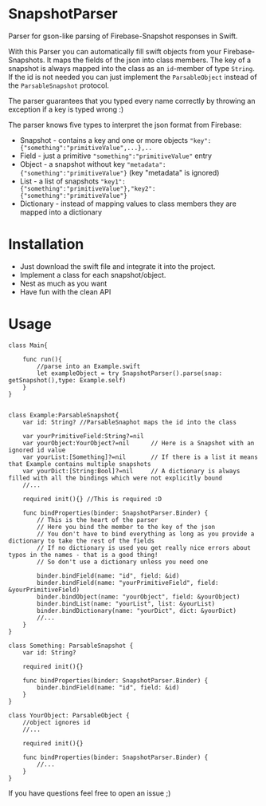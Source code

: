 # SnapshotParser
Parser for gson-like parsing of Firebase-Snapshot responses in Swift.


With this Parser you can automatically fill swift objects from your Firebase-Snapshots.
It maps the fields of the json into class members. 
The key of a snapshot is always mapped into the class as an ```id```-member of type ```String```.
If the id is not needed you can just implement the ```ParsableObject``` instead of the ```ParsableSnapshot``` protocol.

The parser guarantees that you typed every name correctly by throwing an exception if a key is typed wrong :)



The parser knows five types to interpret the json format from Firebase:

* Snapshot - contains a key and one or more objects ``` "key":{"something":"primitiveValue",...},.. ```
* Field - just a primitive ``` "something":"primitiveValue" ``` entry
* Object - a snapshot without key ``` "metadata":{"something":"primitiveValue"} ``` (key "metadata" is ignored)
* List - a list of snapshots ``` "key1":{"something":"primitiveValue"},"key2":{"something":"primitiveValue"} ```
* Dictionary - instead of mapping values to class members they are mapped into a dictionary





# Installation
* Just download the swift file and integrate it into the project.
* Implement a class for each snapshot/object.
* Nest as much as you want
* Have fun with the clean API



# Usage

    class Main{
        
        func run(){
            //parse into an Example.swift
            let exampleObject = try SnapshotParser().parse(snap: getSnapshot(),type: Example.self)
        }
    }


    class Example:ParsableSnapshot{
        var id: String? //ParsableSnaphot maps the id into the class
        
        var yourPrimitiveField:String?=nil
        var yourObject:YourObject?=nil      // Here is a Snapshot with an ignored id value
        var yourList:[Something]?=nil       // If there is a list it means that Example contains multiple snapshots
        var yourDict:[String:Bool]?=nil     // A dictionary is always filled with all the bindings which were not explicitly bound
        //...
        
        required init(){} //This is required :D
        
        func bindProperties(binder: SnapshotParser.Binder) {
            // This is the heart of the parser
            // Here you bind the member to the key of the json
            // You don't have to bind everything as long as you provide a dictionary to take the rest of the fields
            // If no dictionary is used you get really nice errors about typos in the names - that is a good thing!
            // So don't use a dictionary unless you need one
         
            binder.bindField(name: "id", field: &id)
            binder.bindField(name: "yourPrimitiveField", field: &yourPrimitiveField)
            binder.bindObject(name: "yourObject", field: &yourObject)
            binder.bindList(name: "yourList", list: &yourList)
            binder.bindDictionary(name: "yourDict", dict: &yourDict)
            //...
        }
    }

    class Something: ParsableSnapshot {
        var id: String?
        
        required init(){}

        func bindProperties(binder: SnapshotParser.Binder) {
            binder.bindField(name: "id", field: &id)
        }
    }

    class YourObject: ParsableObject {
        //object ignores id
        //...
        
        required init(){}
        
        func bindProperties(binder: SnapshotParser.Binder) {
            //...
        }
    }


If you have questions feel free to open an issue ;)
